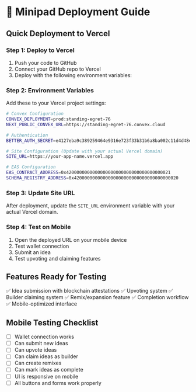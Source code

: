 # 🚀 Minipad Deployment Guide

## Quick Deployment to Vercel

### Step 1: Deploy to Vercel
1. Push your code to GitHub
2. Connect your GitHub repo to Vercel
3. Deploy with the following environment variables:

### Step 2: Environment Variables
Add these to your Vercel project settings:

```bash
# Convex Configuration
CONVEX_DEPLOYMENT=prod:standing-egret-76
NEXT_PUBLIC_CONVEX_URL=https://standing-egret-76.convex.cloud

# Authentication
BETTER_AUTH_SECRET=e4127eba9c389259464e9316e723f33b31b6a8ba002c11d4d48e0cd060e47dea

# Site Configuration (Update with your actual Vercel domain)
SITE_URL=https://your-app-name.vercel.app

# EAS Configuration
EAS_CONTRACT_ADDRESS=0x4200000000000000000000000000000000000021
SCHEMA_REGISTRY_ADDRESS=0x4200000000000000000000000000000000000020
```

### Step 3: Update Site URL
After deployment, update the `SITE_URL` environment variable with your actual Vercel domain.

### Step 4: Test on Mobile
1. Open the deployed URL on your mobile device
2. Test wallet connection
3. Submit an idea
4. Test upvoting and claiming features

## Features Ready for Testing
✅ Idea submission with blockchain attestations
✅ Upvoting system
✅ Builder claiming system
✅ Remix/expansion feature
✅ Completion workflow
✅ Mobile-optimized interface

## Mobile Testing Checklist
- [ ] Wallet connection works
- [ ] Can submit new ideas
- [ ] Can upvote ideas
- [ ] Can claim ideas as builder
- [ ] Can create remixes
- [ ] Can mark ideas as complete
- [ ] UI is responsive on mobile
- [ ] All buttons and forms work properly
